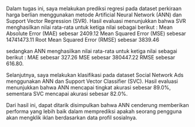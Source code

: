 Dalam tugas ini, saya melakukan prediksi regresi pada dataset perkiraan harga berlian menggunakan metode Artificial Neural Network (ANN) dan Support Vector Regression (SVR). 
Hasil evaluasi menunjukkan bahwa SVR menghasilkan nilai rata-rata untuk ketiga nilai sebagai berikut : 
Mean Absolute Error (MAE) sebesar 2409.12
Mean Squared Error (MSE) sebesar 14741473.11 
Root Mean Squared Error (RMSE) sebesar 3839.46 

sedangkan ANN menghasilkan nilai rata-rata untuk ketiga nilai sebagai berikut : 
MAE sebesar 327.26 
MSE sebesar 380447.22 
RMSE sebesar 616.80. 


Selanjutnya, saya melakukan klasifikasi pada dataset Social Network Ads menggunakan ANN dan Support Vector Classifier (SVC). Hasil evaluasi menunjukkan bahwa ANN mencapai tingkat akurasi sebesar 89.0%, sementara SVC mencapai akurasi sebesar 82.0%. 

Dari hasil ini, dapat ditarik disimpulkan bahwa ANN cenderung memberikan performa yang lebih baik dalam memprediksi apakah seorang pengguna akan mengklik iklan berdasarkan data profil sosialnya.